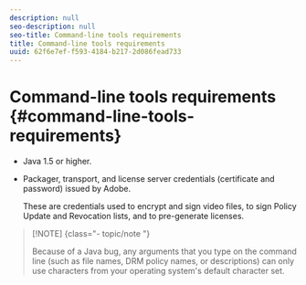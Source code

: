 ```yaml
---
description: null
seo-description: null
seo-title: Command-line tools requirements
title: Command-line tools requirements
uuid: 62f6e7ef-f593-4184-b217-2d086fead733
---
```


# Command-line tools requirements {#command-line-tools-requirements}

* Java 1.5 or higher.
* Packager, transport, and license server credentials (certificate and password) issued by Adobe.

  These are credentials used to encrypt and sign video files, to sign Policy Update and Revocation lists, and to pre-generate licenses.

>[!NOTE] {class="- topic/note "}
>
>Because of a Java bug, any arguments that you type on the command line (such as file names, DRM policy names, or descriptions) can only use characters from your operating system's default character set.